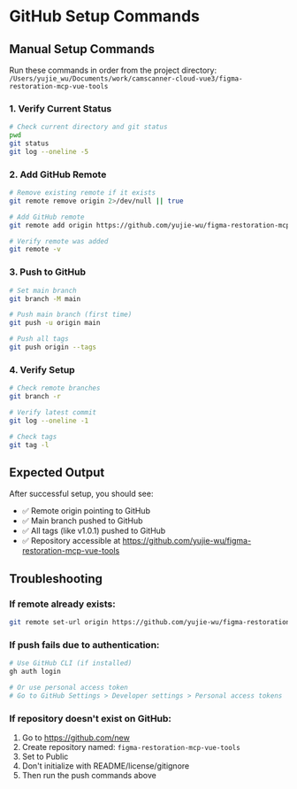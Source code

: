 # GitHub Setup Commands

## Manual Setup Commands

Run these commands in order from the project directory:
`/Users/yujie_wu/Documents/work/camscanner-cloud-vue3/figma-restoration-mcp-vue-tools`

### 1. Verify Current Status
```bash
# Check current directory and git status
pwd
git status
git log --oneline -5
```

### 2. Add GitHub Remote
```bash
# Remove existing remote if it exists
git remote remove origin 2>/dev/null || true

# Add GitHub remote
git remote add origin https://github.com/yujie-wu/figma-restoration-mcp-vue-tools.git

# Verify remote was added
git remote -v
```

### 3. Push to GitHub
```bash
# Set main branch
git branch -M main

# Push main branch (first time)
git push -u origin main

# Push all tags
git push origin --tags
```

### 4. Verify Setup
```bash
# Check remote branches
git branch -r

# Verify latest commit
git log --oneline -1

# Check tags
git tag -l
```

## Expected Output

After successful setup, you should see:
- ✅ Remote origin pointing to GitHub
- ✅ Main branch pushed to GitHub
- ✅ All tags (like v1.0.1) pushed to GitHub
- ✅ Repository accessible at https://github.com/yujie-wu/figma-restoration-mcp-vue-tools

## Troubleshooting

### If remote already exists:
```bash
git remote set-url origin https://github.com/yujie-wu/figma-restoration-mcp-vue-tools.git
```

### If push fails due to authentication:
```bash
# Use GitHub CLI (if installed)
gh auth login

# Or use personal access token
# Go to GitHub Settings > Developer settings > Personal access tokens
```

### If repository doesn't exist on GitHub:
1. Go to https://github.com/new
2. Create repository named: `figma-restoration-mcp-vue-tools`
3. Set to Public
4. Don't initialize with README/license/gitignore
5. Then run the push commands above
